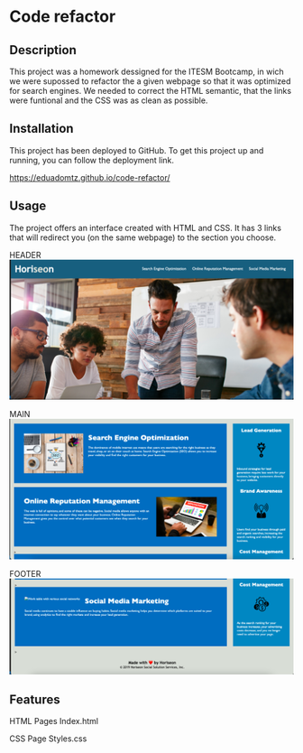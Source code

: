# Code refactor

## Description
This project was a homework dessigned for the ITESM Bootcamp, in wich we were supossed to refactor the a given webpage so that it was optimized for search engines. We needed to correct the HTML semantic, that the links were funtional and the CSS was as clean as possible.  


## Installation
This project has been deployed to GitHub. To get this project up and running, you can follow the deployment link.

https://eduadomtz.github.io/code-refactor/

## Usage
The project offers an interface created with HTML and CSS. It has 3 links that will redirect you (on the same webpage) to the section you choose.

HEADER
<img src="./assets/images/Screenshot.png">

MAIN
<img src="./assets/images/Screenshot 2 .png">

FOOTER
<img src="./assets/images/Screenshot 3.png">

## Features
HTML Pages
Index.html

CSS Page
Styles.css